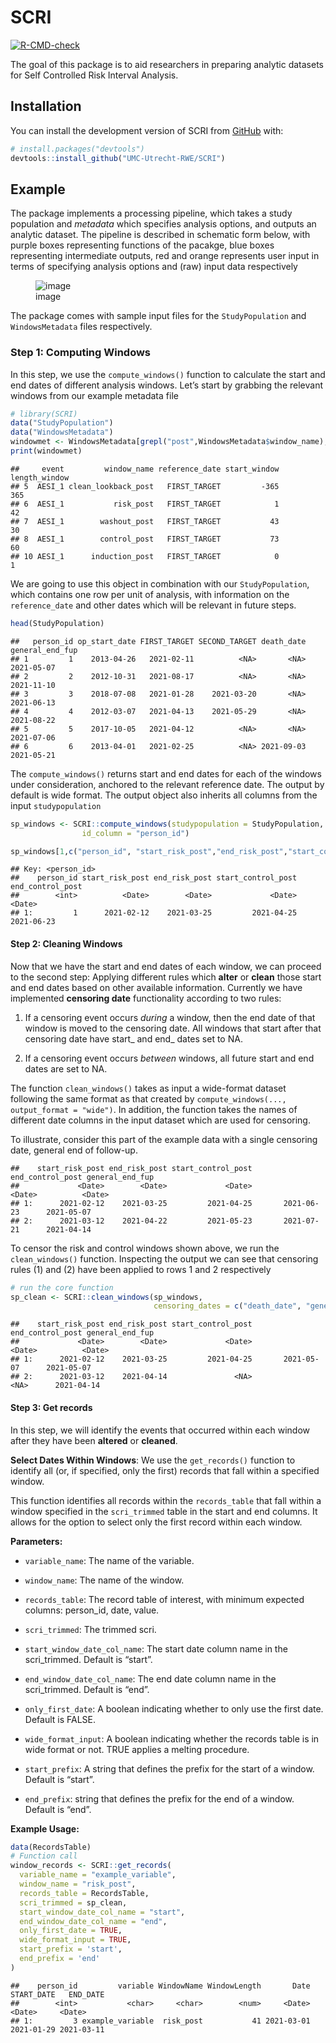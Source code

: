 
# SCRI

<!-- badges: start -->

[![R-CMD-check](https://github.com/UMC-Utrecht-RWE/SCRI/actions/workflows/R-CMD-check.yaml/badge.svg)](https://github.com/UMC-Utrecht-RWE/SCRI/actions/workflows/R-CMD-check.yaml)
<!-- badges: end -->

The goal of this package is to aid researchers in preparing analytic
datasets for Self Controlled Risk Interval Analysis.

## Installation

You can install the development version of SCRI from
[GitHub](https://github.com/) with:

``` r
# install.packages("devtools")
devtools::install_github("UMC-Utrecht-RWE/SCRI")
```

## Example

The package implements a processing pipeline, which takes a study
population and *metadata* which specifies analysis options, and outputs
an analytic dataset. The pipeline is described in schematic form below,
with purple boxes representing functions of the pacakge, blue boxes
representing intermediate outputs, red and orange represents user input
in terms of specifying analysis options and (raw) input data
respectively

<figure>
<img
src="https://github.com/UMC-Utrecht-RWE/SCRI/assets/138911044/8cbb1033-3e7b-4a05-9c0f-904e55f9fea3"
alt="image" />
<figcaption aria-hidden="true">image</figcaption>
</figure>

The package comes with sample input files for the `StudyPopulation` and
`WindowsMetadata` files respectively.

### Step 1: Computing Windows

In this step, we use the `compute_windows()` function to calculate the
start and end dates of different analysis windows. Let’s start by
grabbing the relevant windows from our example metadata file

``` r
# library(SCRI)
data("StudyPopulation")
data("WindowsMetadata")
windowmet <- WindowsMetadata[grepl("post",WindowsMetadata$window_name),]
print(windowmet)
```

    ##     event         window_name reference_date start_window length_window
    ## 5  AESI_1 clean_lookback_post   FIRST_TARGET         -365           365
    ## 6  AESI_1           risk_post   FIRST_TARGET            1            42
    ## 7  AESI_1        washout_post   FIRST_TARGET           43            30
    ## 8  AESI_1        control_post   FIRST_TARGET           73            60
    ## 10 AESI_1      induction_post   FIRST_TARGET            0             1

We are going to use this object in combination with our
`StudyPopulation`, which contains one row per unit of analysis, with
information on the `reference_date` and other dates which will be
relevant in future steps.

``` r
head(StudyPopulation)
```

    ##   person_id op_start_date FIRST_TARGET SECOND_TARGET death_date general_end_fup
    ## 1         1    2013-04-26   2021-02-11          <NA>       <NA>      2021-05-07
    ## 2         2    2012-10-31   2021-08-17          <NA>       <NA>      2021-11-10
    ## 3         3    2018-07-08   2021-01-28    2021-03-20       <NA>      2021-06-13
    ## 4         4    2012-03-07   2021-04-13    2021-05-29       <NA>      2021-08-22
    ## 5         5    2017-10-05   2021-04-12          <NA>       <NA>      2021-07-06
    ## 6         6    2013-04-01   2021-02-25          <NA> 2021-09-03      2021-05-21

The `compute_windows()` returns start and end dates for each of the
windows under consideration, anchored to the relevant reference date.
The output by default is wide format. The output object also inherits
all columns from the input `studypopulation`

``` r
sp_windows <- SCRI::compute_windows(studypopulation = StudyPopulation, windowmeta= windowmet, 
                id_column = "person_id")

sp_windows[1,c("person_id", "start_risk_post","end_risk_post","start_control_post","end_control_post")]
```

    ## Key: <person_id>
    ##    person_id start_risk_post end_risk_post start_control_post end_control_post
    ##        <int>          <Date>        <Date>             <Date>           <Date>
    ## 1:         1      2021-02-12    2021-03-25         2021-04-25       2021-06-23

#### Step 2: Cleaning Windows

Now that we have the start and end dates of each window, we can proceed
to the second step: Applying different rules which **alter** or
**clean** those start and end dates based on other available
information. Currently we have implemented **censoring date**
functionality according to two rules:

1)  If a censoring event occurs *during* a window, then the end date of
    that window is moved to the censoring date. All windows that start
    after that censoring date have start\_ and end\_ dates set to NA.

2)  If a censoring event occurs *between* windows, all future start and
    end dates are set to NA.

The function `clean_windows()` takes as input a wide-format dataset
following the same format as that created by
`compute_windows(..., output_format = "wide")`. In addition, the
function takes the names of different date columns in the input dataset
which are used for censoring.

To illustrate, consider this part of the example data with a single
censoring date, general end of follow-up.

    ##    start_risk_post end_risk_post start_control_post end_control_post general_end_fup
    ##             <Date>        <Date>             <Date>           <Date>          <Date>
    ## 1:      2021-02-12    2021-03-25         2021-04-25       2021-06-23      2021-05-07
    ## 2:      2021-03-12    2021-04-22         2021-05-23       2021-07-21      2021-04-14

To censor the risk and control windows shown above, we run the
`clean_windows()` function. Inspecting the output we can see that
censoring rules (1) and (2) have been applied to rows 1 and 2
respectively

``` r
# run the core function
sp_clean <- SCRI::clean_windows(sp_windows,
                                censoring_dates = c("death_date", "general_end_fup"))
```

    ##    start_risk_post end_risk_post start_control_post end_control_post general_end_fup
    ##             <Date>        <Date>             <Date>           <Date>          <Date>
    ## 1:      2021-02-12    2021-03-25         2021-04-25       2021-05-07      2021-05-07
    ## 2:      2021-03-12    2021-04-14               <NA>             <NA>      2021-04-14

#### Step 3: Get records

In this step, we will identify the events that occurred within each
window after they have been **altered** or **cleaned**.

**Select Dates Within Windows**: We use the `get_records()` function to
identify all (or, if specified, only the first) records that fall within
a specified window.

This function identifies all records within the `records_table` that
fall within a window specified in the `scri_trimmed` table in the start
and end columns. It allows for the option to select only the first
record within each window.

**Parameters:**

- `variable_name`: The name of the variable.

- `window_name`: The name of the window.

- `records_table`: The record table of interest, with minimum expected
  columns: person_id, date, value.

- `scri_trimmed`: The trimmed scri.

- `start_window_date_col_name`: The start date column name in the
  scri_trimmed. Default is “start”.

- `end_window_date_col_name`: The end date column name in the
  scri_trimmed. Default is “end”.

- `only_first_date`: A boolean indicating whether to only use the first
  date. Default is FALSE.

- `wide_format_input`: A boolean indicating whether the records table is
  in wide format or not. TRUE applies a melting procedure.

- `start_prefix`: A string that defines the prefix for the start of a
  window. Default is “start”.

- `end_prefix`: string that defines the prefix for the end of a window.
  Default is “end”.

**Example Usage:**

``` r
data(RecordsTable)
# Function call
window_records <- SCRI::get_records(
  variable_name = "example_variable",
  window_name = "risk_post",
  records_table = RecordsTable,
  scri_trimmed = sp_clean,
  start_window_date_col_name = "start",
  end_window_date_col_name = "end",
  only_first_date = TRUE,
  wide_format_input = TRUE,
  start_prefix = 'start',
  end_prefix = 'end'
)
```

    ##    person_id         variable WindowName WindowLength       Date START_DATE   END_DATE
    ##        <int>           <char>     <char>        <num>     <Date>     <Date>     <Date>
    ## 1:         3 example_variable  risk_post           41 2021-03-01 2021-01-29 2021-03-11
